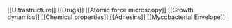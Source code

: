 [[Ultrastructure]]
[[Drugs]]
[[Atomic force microscopy]]
[[Growth dynamics]]
[[Chemical properties]]
[[Adhesins]]
[[Mycobacterial Envelope]]
